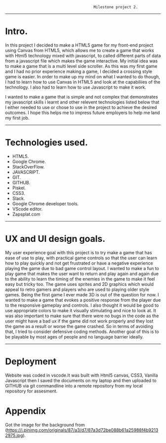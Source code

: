                                             Milestone project 2.
---------------------------------------------------------------------------------------------------------------------

# Intro.

In this project I decided to make a HTML5 game for my front-end project using Canvas from HTML5, which allows me to create a game that works with Html5 technology mixed with javascript, to called different parts of data from a javascript file which makes the game interactive. My initial idea was to make a game that is a multi level side scroller. As this was my first game and I had no prior experience making a game, I decided a crossing style game is easier. In order to make up my mind on what I wanted to do though, I had to learn how to use Canvas in HTML5 and look at the capabiliies of the technology. I also had to learn how to use Javascript to make it work.

I wanted to make a game that is simple and not complex that demonstrates my javascript skills i learnt and other relevent technologies listed below that I either needed to use or chose to use in the project to achieve the desired outcomes. I hope this helps me to impress future employers to help me land my first job.

-------------------------------------------------------------------------------------------------------------------

# Technologies used.

*  HTML5.
*  Google Chrome.
*  StackOverFlow.
*  JAVASCRIPT.
*  GIT.
*  GITHUB.
*  Piskel.
*  CSS3.
*  Slack.
*  Google Chrome developer tools.
*  VScode editor.
*  Zapsplat.com

---------------------------------------------------------------------------------------------------------------------

# UX and UI design goals.

My user experience goal with this project is to try make a game that has ease of use to play, with practical game controls so that the user can learn how to play quickly and not get frustrated or have a negative experience playing the game due to bad game control layout. I wanted to make a fun to play game that makes the user want to return and play again and again due to the ability to learn the timing of the enemies in the game to make it feel easy but tricky too. 
The game uses sprites and 2D graphics which would appeal to retro gamers and players who are used to playing older style games. Being the first game I ever made 3D is out of the question for now.
I wanted to make a game that evokes a positive response from the player due to the responsive gameplay and controls.
I also thought it would be good to use appropriate colors to make it visually stimulating and nice to look at.
It was also important to make sure that there were no bugs in the code as the user might have a bad ux if the game did not work properly and they lost the game as a result or worse the game crashed.
So in terms of avoiding that, I tried to consider defensive coding methods.
Another goal of this is to be playable by most ages of people and no language barrier ideally.

---------------------------------------------------------------------------------------------------------------------
# Deployment

Website was coded in vscode.It was built with Html5 canvas, CSS3, Vanilla Javascript then I saved the documents on my laptop and then uploaded to GITHUB via git commandline into a remote repository from my local repository for assesment. 

# Appendix
Got the image for the background from (https://i.pinimg.com/originals/87/a3/d7/87a3d72be088b61a25988f4b92132975.jpg).

#

#

#

#

#

